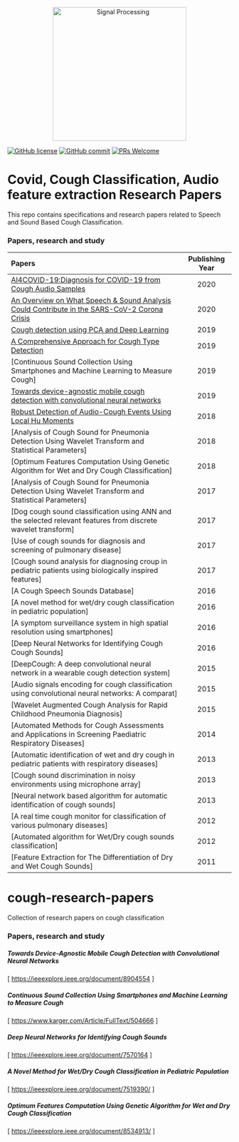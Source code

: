 <p align="center">
  <img src="https://github.com/coughresearch/cough-research-papers/blob/master/Images/WAVE.png" alt="Signal Processing" width="300">
</p>

[![GitHub license](https://img.shields.io/badge/License-Creative%20Commons%20Attribution%204.0%20International-blue)](https://github.com/coughresearch/cough-research-papers/blob/master/LICENSE)
[![GitHub commit](https://img.shields.io/github/last-commit/coughresearch/cough-research-papers)](https://github.com/coughresearch/cough-research-papers/commits/master)
[![PRs Welcome](https://img.shields.io/badge/PRs-welcome-brightgreen.svg?style=flat-square)](http://makeapullrequest.com)

# Covid, Cough Classification, Audio feature extraction Research Papers
This repo contains specifications and research papers related to Speech and Sound Based Cough Classification.

### Papers, research and study
|      Papers                 | Publishing Year  |
| :-------------------- | :----------: |
| [AI4COVID-19:Diagnosis for COVID-19 from Cough Audio Samples](https://arxiv.org/pdf/2004.01275.pdf)| 2020 |
| [An Overview on What Speech & Sound Analysis Could Contribute in the SARS-CoV-2 Corona Crisis](https://arxiv.org/pdf/2003.11117.pdf) | 2020 |
| [Cough detection using PCA and Deep Learning](https://github.com/coughresearch/cough-research-papers/blob/master/Cough%20classification%20research%20papers/Cough%20detection%20using%20PCA%20and%20Deep%20Learning%2C%20Khomsay%2C%20Sunisa.pdf) | 2019 |
| [A Comprehensive Approach for Cough Type Detection](https://github.com/coughresearch/cough-research-papers/blob/master/Cough%20classification%20research%20papers/A%20Comprehensive%20Approach%20for%20Cough%20Type%20Detection%2Cnemati2019.pdf) | 2019 |
| [Continuous Sound Collection Using Smartphones and Machine Learning to Measure Cough] | 2019 |
| [Towards device-agnostic mobile cough detection with convolutional neural networks]() | 2019 |
| [Robust Detection of Audio-Cough Events Using Local Hu Moments]() | 2018 |
| [Analysis of Cough Sound for Pneumonia Detection Using Wavelet Transform and Statistical Parameters] | 2018 |
| [Optimum Features Computation Using Genetic Algorithm for Wet and Dry Cough Classification] | 2018 |
| [Analysis of Cough Sound for Pneumonia Detection Using Wavelet Transform and Statistical Parameters] | 2017 |
| [Dog cough sound classification using ANN and the selected relevant features from discrete wavelet transform] | 2017 |
| [Use of cough sounds for diagnosis and screening of pulmonary disease] | 2017 |
| [Cough sound analysis for diagnosing croup in pediatric patients using biologically inspired features] | 2017 |
| [A Cough Speech Sounds Database] | 2016 |
| [A novel method for wet/dry cough classification in pediatric population] | 2016 |
| [A symptom surveillance system in high spatial resolution using smartphones] | 2016 |
| [Deep Neural Networks for Identifying Cough Cough Sounds] | 2016 |
| [DeepCough: A deep convolutional neural network in a wearable cough detection system] | 2015 |
| [Audio signals encoding for cough classification using convolutional neural networks: A comparat] | 2015 |
| [Wavelet Augmented Cough Analysis for Rapid Childhood Pneumonia Diagnosis] | 2015 |
| [Automated Methods for Cough Assessments and Applications in Screening Paediatric Respiratory Diseases] | 2014 |
| [Automatic identification of wet and dry cough in pediatric patients with respiratory diseases] | 2013 |
| [Cough sound discrimination in noisy environments using microphone array] | 2013 |
| [Neural network based algorithm for automatic identification of cough sounds] | 2013 |
| [A real time cough monitor for classification of various pulmonary diseases] | 2012 |
| [Automated algorithm for Wet/Dry cough sounds classification] | 2012 |
| [Feature Extraction for The Differentiation of Dry and Wet Cough Sounds] | 2011 |




# cough-research-papers
Collection of research papers on cough classification

### Papers, research and study

##### Towards Device-Agnostic Mobile Cough Detection with Convolutional Neural Networks
[ https://ieeexplore.ieee.org/document/8904554 ]

##### Continuous Sound Collection Using Smartphones and Machine Learning to Measure Cough
[ https://www.karger.com/Article/FullText/504666 ]

##### Deep Neural Networks for Identifying Cough Sounds
[ https://ieeexplore.ieee.org/document/7570164 ]

##### A Novel Method for Wet/Dry Cough Classification in Pediatric Population
[ https://ieeexplore.ieee.org/document/7519390/ ]


##### Optimum Features Computation Using Genetic Algorithm for Wet and Dry Cough Classification

 [ https://ieeexplore.ieee.org/document/8534913/ ]
